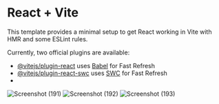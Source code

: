 # React + Vite

This template provides a minimal setup to get React working in Vite with HMR and some ESLint rules.

Currently, two official plugins are available:

- [@vitejs/plugin-react](https://github.com/vitejs/vite-plugin-react/blob/main/packages/plugin-react/README.md) uses [Babel](https://babeljs.io/) for Fast Refresh
- [@vitejs/plugin-react-swc](https://github.com/vitejs/vite-plugin-react-swc) uses [SWC](https://swc.rs/) for Fast Refresh
- 
![Screenshot (191)](https://github.com/user-attachments/assets/1a7d3d55-3706-466d-a11c-5cff51a38440)
![Screenshot (192)](https://github.com/user-attachments/assets/b5fe74cd-4250-4346-b76b-088738916730)
![Screenshot (193)](https://github.com/user-attachments/assets/1675dcf7-9005-491e-8bab-9da3d546870e)
